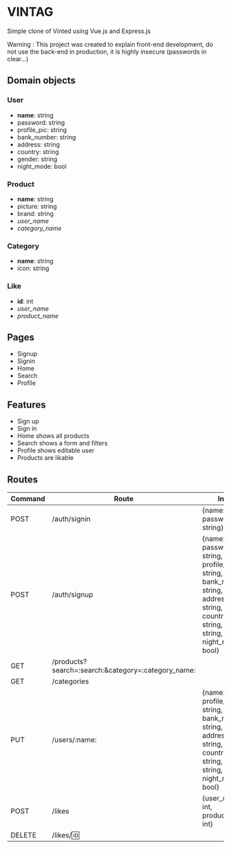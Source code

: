 # VINTAG

Simple clone of Vinted using Vue.js and Express.js

Warning : This project was created to explain front-end development, do not use the back-end in production, it is highly insecure (passwords in clear...)

## Domain objects

### User

* **name**: string
* password: string
* profile_pic: string
* bank_number: string
* address: string
* country: string
* gender: string
* night_mode: bool

### Product

* **name**: string
* picture: string
* brand: string
* *user_name*
* *category_name*

### Category

* **name**: string
* icon: string

### Like

* **id**: int
* *user_name*
* *product_name*

## Pages

* Signup
* Signin
* Home
* Search
* Profile

## Features

* Sign up
* Sign in
* Home shows all products
* Search shows a form and filters
* Profile shows editable user
* Products are likable

## Routes

| Command | Route | Input |
| --- | --- | --- |
| POST | /auth/signin | {name: string, password: string} |
| POST | /auth/signup | {name: string, password: string, profile_pic: string, bank_number: string, address: string, country: string, gender: string, night_mode: bool} |
| GET | /products?search=:search:&category=:category_name: | |
| GET | /categories | |
| PUT | /users/:name: | {name: string, profile_pic: string, bank_number: string, address: string, country: string, gender: string, night_mode: bool} |
| POST | /likes | {user_name: int, product_name: int} | |
| DELETE | /likes/:id: | |
